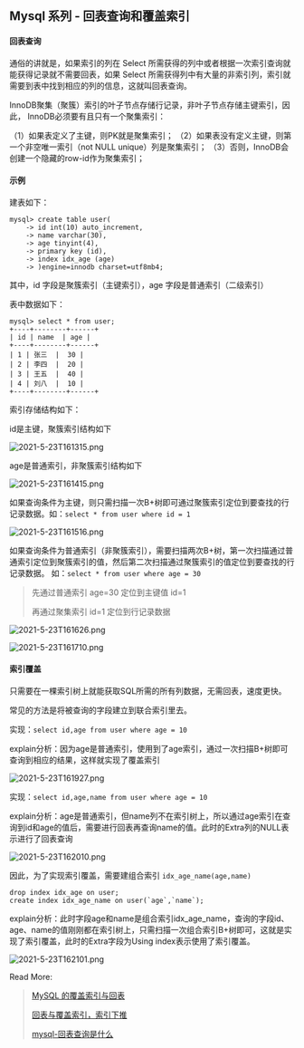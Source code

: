 ## Mysql 系列 - 回表查询和覆盖索引

#### 回表查询

通俗的讲就是，如果索引的列在 Select 所需获得的列中或者根据一次索引查询就能获得记录就不需要回表，如果 Select 所需获得列中有大量的非索引列，索引就需要到表中找到相应的列的信息，这就叫回表查询。

InnoDB聚集（聚簇）索引的叶子节点存储行记录，非叶子节点存储主键索引，因此， InnoDB必须要有且只有一个聚集索引：

（1）如果表定义了主键，则PK就是聚集索引；
（2）如果表没有定义主键，则第一个非空唯一索引（not NULL unique）列是聚集索引；
（3）否则，InnoDB会创建一个隐藏的row-id作为聚集索引；

#### 示例

建表如下：

```
mysql> create table user(
    -> id int(10) auto_increment,
    -> name varchar(30),
    -> age tinyint(4),
    -> primary key (id),
    -> index idx_age (age)
    -> )engine=innodb charset=utf8mb4;
```

其中，id 字段是聚簇索引（主键索引），age 字段是普通索引（二级索引）

表中数据如下：

```
mysql> select * from user;
+----+--------+------+
| id | name  | age |
+----+--------+------+
| 1 | 张三  |  30 |
| 2 | 李四  |  20 |
| 3 | 王五  |  40 |
| 4 | 刘八  |  10 |
+----+--------+------+
```

索引存储结构如下：

id是主键，聚簇索引结构如下

![2021-5-23T161315.png](../images/2021-5-23T161315.png)

age是普通索引，非聚簇索引结构如下

![2021-5-23T161415.png](../images/2021-5-23T161415.png)

如果查询条件为主键，则只需扫描一次B+树即可通过聚簇索引定位到要查找的行记录数据。如：`select * from user where id = 1`

![2021-5-23T161516.png](../images/2021-5-23T161516.png)

如果查询条件为普通索引（非聚簇索引），需要扫描两次B+树，第一次扫描通过普通索引定位到聚簇索引的值，然后第二次扫描通过聚簇索引的值定位到要查找的行记录数据。 如：`select * from user where age = 30`

> 先通过普通索引 age=30 定位到主键值 id=1
>
> 再通过聚集索引 id=1 定位到行记录数据

![2021-5-23T161626.png](../images/2021-5-23T161626.png)

![2021-5-23T161710.png](../images/2021-5-23T161710.png)

#### 索引覆盖

只需要在一棵索引树上就能获取SQL所需的所有列数据，无需回表，速度更快。

常见的方法是将被查询的字段建立到联合索引里去。

实现：`select id,age from user where age = 10`

explain分析：因为age是普通索引，使用到了age索引，通过一次扫描B+树即可查询到相应的结果，这样就实现了覆盖索引

![2021-5-23T161927.png](../images/2021-5-23T161927.png)

实现：`select id,age,name from user where age = 10`

explain分析：age是普通索引，但name列不在索引树上，所以通过age索引在查询到id和age的值后，需要进行回表再查询name的值。此时的Extra列的NULL表示进行了回表查询


![2021-5-23T162010.png](../images/2021-5-23T162010.png)

因此，为了实现索引覆盖，需要建组合索引 `idx_age_name(age,name)`

```
drop index idx_age on user;
create index idx_age_name on user(`age`,`name`);
```

explain分析：此时字段age和name是组合索引idx_age_name，查询的字段id、age、name的值刚刚都在索引树上，只需扫描一次组合索引B+树即可，这就是实现了索引覆盖，此时的Extra字段为Using index表示使用了索引覆盖。

![2021-5-23T162101.png](../images/2021-5-23T162101.png)



Read More:

> [MySQL 的覆盖索引与回表](https://juejin.cn/post/6844904062329028621)
>
> [回表与覆盖索引，索引下推](https://www.jianshu.com/p/d0d3de6832b9)
>
> [mysql-回表查询是什么](https://blog.csdn.net/CPLASF_/article/details/108799381)